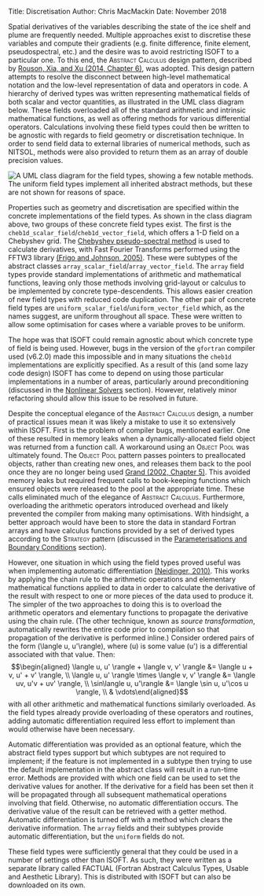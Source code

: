 Title: Discretisation
Author: Chris MacMackin
Date: November 2018 


Spatial derivatives of the variables describing the state of the ice
shelf and plume are frequently needed. Multiple approaches exist to
discretise these variables and compute their gradients (e.g. finite
difference, finite element, pseudospectral, etc.) and the desire was
to avoid restricting ISOFT to a particular one. To this end, the <span
style="font-variant:small-caps;">Abstract Calculus</span> design
pattern, described by
[Rouson, Xia, and Xu (2014, Chapter 6)](../6-bibliog.html#Rouson2014),
was adopted. This design pattern attempts to resolve the disconnect
between high-level mathematical notation and the low-level
representation of data and operators in code. A hierarchy of derived
types was written representing mathematical fields of both scalar and
vector quantities, as illustrated in the UML class diagram
below. These fields overloaded all of the standard arithmetic and
intrinsic mathematical functions, as well as offering methods for
various differential operators. Calculations involving these field
types could then be written to be agnostic with regards to field
geometry or discretisation technique. In order to send field data to
external libraries of numerical methods, such as NITSOL, methods were
also provided to return them as an array of double precision values.

![A UML class diagram for the field types, showing a few notable
methods. The uniform field types implement all inherited abstract
methods, but these are not shown for reasons of space.](|media|/factual_classes.png)

Properties such as geometry and discretisation are specified within
the concrete implementations of the field types. As shown in the class
diagram above, two groups of these concrete field types exist. The
first is the `cheb1d_scalar_field`/`cheb1d_vector_field`, which offers
a 1-D field on a Chebyshev grid. The
[Chebyshev pseudo-spectral method](../2-numerics/2-spatial.html) is
used to calculate derivatives, with Fast Fourier Transforms performed
using the FFTW3 library
[(Frigo and Johnson, 2005)](../6-bibliog.html#Frigo2005). These were
subtypes of the abstract classes
`array_scalar_field`/`array_vector_field`. The `array` field types
provide standard implementations of arithmetic and mathematical
functions, leaving only those methods involving grid-layout or
calculus to be implemented by concrete type-descendents. This allows
easier creation of new field types with reduced code duplication. The
other pair of concrete field types are
`uniform_scalar_field`/`uniform_vector_field` which, as the names
suggest, are uniform throughout all space. These were written to allow
some optimisation for cases where a variable proves to be uniform.

The hope was that ISOFT could remain agnostic about which concrete
type of field is being used. However, bugs in the version of the
`gfortran` compiler used (v6.2.0) made this impossible and in many
situations the `cheb1d` implementations are explicitly specified. As a
result of this (and some lazy code design) ISOFT has come to depend on
using those particular implementations in a number of areas,
particularly around preconditioning (discussed in the
[Nonlinear Solvers](./3-solvers.html) section). However, relatively
minor refactoring should allow this issue to be resolved in future.

Despite the conceptual elegance of the <span
style="font-variant:small-caps;">Abstract Calculus</span> design, a
number of practical issues mean it was likely a mistake to use it so
extensively within ISOFT. First is the problem of compiler bugs,
mentioned earlier. One of these resulted in memory leaks when a
dynamically-allocated field object was returned from a function
call. A workaround using an <span
style="font-variant:small-caps;">Object Pool</span> was ultimately
found. The <span style="font-variant:small-caps;">Object Pool</span>
pattern passes pointers to preallocated objects, rather than creating
new ones, and releases them back to the pool once they are no longer
being used
[Grand (2002, Chapter 5)](../6-bibliog.html#Grand2002). This avoided
memory leaks but required frequent calls to book-keeping functions
which ensured objects were released to the pool at the appropriate
time. These calls eliminated much of the elegance of <span
style="font-variant:small-caps;">Abstract
Calculus</span>. Furthermore, overloading the arithmetic operators
introduced overhead and likely prevented the compiler from making many
optimisations. With hindsight, a better approach would have been to
store the data in standard Fortran arrays and have calculus functions
provided by a set of derived types according to the <span
style="font-variant:small-caps;">Strategy</span> pattern (discussed in
the
[Parameterisations and Boundary Conditions](./parameterisations.html)
section).

However, one situation in which using the field types proved useful
was when implementing automatic differentiation
[(Neidinger, 2010)](../6-bibliog.html#Neidinger2010). This works by
applying the chain rule to the arithmetic operations and elementary
mathematical functions applied to data in order to calculate the
derivative of the result with respect to one or more pieces of the
data used to produce it. The simpler of the two approaches to doing
this is to overload the arithmetic operators and elementary functions
to propagate the derivative using the chain rule. (The other
technique, known as *source transformation*, automatically rewrites
the entire code prior to compilation so that propagation of the
derivative is performed inline.) Consider ordered pairs of the form
\(\langle u, u'\rangle\), where \(u\) is some value \(u'\) is a
differential associated with that value. Then:
$$\begin{aligned}
  \langle u, u' \rangle + \langle v, v' \rangle &=  \langle u + v, u'
                                                  + v' \rangle, \\
  \langle u, u' \rangle \times \langle v, v' \rangle &=  \langle uv,
                                                       u'v + uv' \rangle, \\
  \sin\langle u, u'\rangle &= \langle \sin u, u'\cos u \rangle, \\
                                                & \vdots\end{aligned}$$
with all other arithmetic and mathematical functions similarly
overloaded. As the field types already provide overloading of these
operators and routines, adding automatic differentiation required less
effort to implement than would otherwise have been necessary.

Automatic differentiation was provided as an optional feature, which the
abstract field types support but which subtypes are not required to
implement; if the feature is not implemented in a subtype then trying to
use the default implementation in the abstract class will result in a
run-time error. Methods are provided with which one field can be used to
set the derivative values for another. If the derivative for a field has
been set then it will be propagated through all subsequent mathematical
operations involving that field. Otherwise, no automatic differentiation
occurs. The derivative value of the result can be retrieved with a
getter method. Automatic differentiation is turned off with a method
which clears the derivative information. The `array` fields and their
subtypes provide automatic differentiation, but the `uniform` fields do
not.

These field types were sufficiently general that they could be used in a
number of settings other than ISOFT. As such, they were written as a
separate library called FACTUAL (Fortran Abstract Calculus Types, Usable
and Aesthetic Library). This is distributed with ISOFT but can also be
downloaded on its own.
